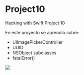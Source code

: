 # Project10
Hacking with Swift Project 10

En este proyecto se aprendió sobre:

* UIImagePickerController
* UUID
* NSObject subclasses
* fatalError()

![](Project10.gif)
